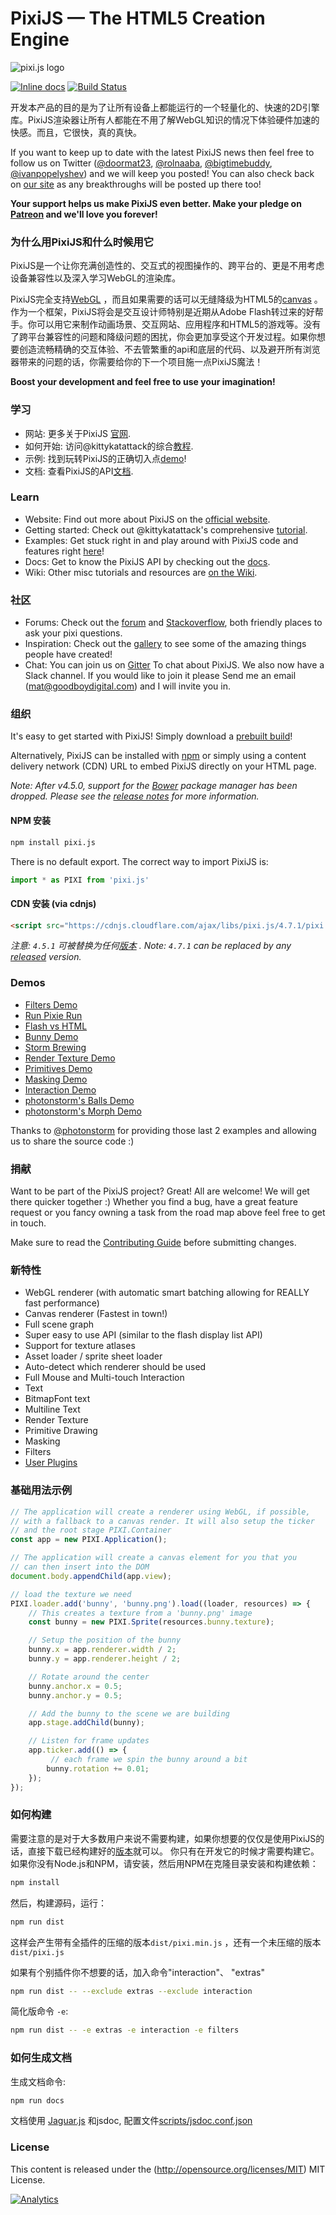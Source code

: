 PixiJS — The HTML5 Creation Engine
=============

![pixi.js logo](http://pixijs.download/pixijs-banner.png)

[![Inline docs](http://inch-ci.org/github/pixijs/pixi.js.svg?branch=dev)](http://inch-ci.org/github/pixijs/pixi.js)
[![Build Status](https://travis-ci.org/pixijs/pixi.js.svg?branch=dev)](https://travis-ci.org/pixijs/pixi.js)

开发本产品的目的是为了让所有设备上都能运行的一个轻量化的、快速的2D引擎库。PixiJS渲染器让所有人都能在不用了解WebGL知识的情况下体验硬件加速的快感。而且，它很快，真的真快。

If you want to keep up to date with the latest PixiJS news then feel free to follow us on Twitter
([@doormat23](https://twitter.com/doormat23), [@rolnaaba](https://twitter.com/rolnaaba), [@bigtimebuddy](https://twitter.com/bigtimebuddy), [@ivanpopelyshev](https://twitter.com/ivanpopelyshev))
and we will keep you posted! You can also check back on [our site](http://www.pixijs.com)
as any breakthroughs will be posted up there too!

**Your support helps us make PixiJS even better. Make your pledge on [Patreon](https://www.patreon.com/user?u=2384552&ty=h&u=2384552) and we'll love you forever!**

### 为什么用PixiJS和什么时候用它

PixiJS是一个让你充满创造性的、交互式的视图操作的、跨平台的、更是不用考虑设备兼容性以及深入学习WebGL的渲染库。

PixiJS完全支持[WebGL](https://en.wikipedia.org/wiki/WebGL) ，而且如果需要的话可以无缝降级为HTML5的[canvas](https://en.wikipedia.org/wiki/Canvas_element) 。作为一个框架，PixiJS将会是交互设计师特别是近期从Adobe Flash转过来的好帮手。你可以用它来制作动画场景、交互网站、应用程序和HTML5的游戏等。没有了跨平台兼容性的问题和降级问题的困扰，你会更加享受这个开发过程。如果你想要创造流畅精确的交互体验、不去管繁重的api和底层的代码、以及避开所有浏览器带来的问题的话，你需要给你的下一个项目施一点PixiJS魔法！

**Boost your development and feel free to use your imagination!**

### 学习 ###

- 网站: 更多关于PixiJS [官网](http://www.pixijs.com/).
- 如何开始: 访问@kittykatattack的综合[教程](https://github.com/kittykatattack/learningPixi).
- 示例: 找到玩转PixiJS的正确切入点[demo](http://pixijs.github.io/examples/)!
- 文档: 查看PixiJS的API[文档](https://pixijs.github.io/docs/).

### Learn ###

- Website: Find out more about PixiJS on the [official website](http://www.pixijs.com/).
- Getting started: Check out @kittykatattack's comprehensive [tutorial](https://github.com/kittykatattack/learningPixi).
- Examples: Get stuck right in and play around with PixiJS code and features right [here](http://pixijs.github.io/examples/)!
- Docs: Get to know the PixiJS API by checking out the [docs](https://pixijs.github.io/docs/).
- Wiki: Other misc tutorials and resources are [on the Wiki](https://github.com/pixijs/pixi.js/wiki).

### 社区 ###
- Forums: Check out the [forum](http://www.html5gamedevs.com/forum/15-pixijs/) and [Stackoverflow](http://stackoverflow.com/search?q=pixi.js), both friendly places to ask your pixi questions.
- Inspiration: Check out the [gallery](http://www.pixijs.com/gallery) to see some of the amazing things people have created!
- Chat: You can join us on [Gitter](https://gitter.im/pixijs/pixi.js) To chat about PixiJS. We also now have a Slack channel. If you would like to join it please Send me an email (mat@goodboydigital.com) and I will invite you in.


### 组织 ###

It's easy to get started with PixiJS! Simply download a [prebuilt build](https://github.com/pixijs/pixi.js/wiki/FAQs#where-can-i-get-a-build)!

Alternatively, PixiJS can be installed with [npm](https://docs.npmjs.com/getting-started/what-is-npm) or simply using a content delivery network (CDN) URL to embed PixiJS directly on your HTML page.

_Note: After v4.5.0, support for the [Bower](https://bower.io) package manager has been dropped. Please see the [release notes](https://github.com/pixijs/pixi.js/releases/tag/v4.5.0) for more information._

#### NPM 安装

```sh
npm install pixi.js
```
There is no default export. The correct way to import PixiJS is:

```js
import * as PIXI from 'pixi.js'
```

#### CDN 安装 (via cdnjs)

```html
<script src="https://cdnjs.cloudflare.com/ajax/libs/pixi.js/4.7.1/pixi.min.js"></script>
```

_注意: `4.5.1` 可被替换为任何[版本](https://github.com/pixijs/pixi.js/releases) ._
_Note: `4.7.1` can be replaced by any [released](https://github.com/pixijs/pixi.js/releases) version._

### Demos ###

- [Filters Demo](http://pixijs.io/pixi-filters/tools/demo/)
- [Run Pixie Run](http://work.goodboydigital.com/runpixierun/)
- [Flash vs HTML](http://flashvhtml.com)
- [Bunny Demo](http://www.goodboydigital.com/pixijs/bunnymark)
- [Storm Brewing](http://www.goodboydigital.com/pixijs/storm)
- [Render Texture Demo](http://www.goodboydigital.com/pixijs/examples/11)
- [Primitives Demo](http://www.goodboydigital.com/pixijs/examples/13)
- [Masking Demo](http://www.goodboydigital.com/pixijs/examples/14)
- [Interaction Demo](http://www.goodboydigital.com/pixijs/examples/6)
- [photonstorm's Balls Demo](http://gametest.mobi/pixi/balls)
- [photonstorm's Morph Demo](http://gametest.mobi/pixi/morph)

Thanks to [@photonstorm](https://twitter.com/photonstorm) for providing
those last 2 examples and allowing us to share the source code :)

### 捐献 ###

Want to be part of the PixiJS project? Great! All are welcome! We will get there quicker
together :) Whether you find a bug, have a great feature request or you fancy owning a task
from the road map above feel free to get in touch.

Make sure to read the [Contributing Guide](.github/CONTRIBUTING.md)
before submitting changes.

### 新特性 ###

- WebGL renderer (with automatic smart batching allowing for REALLY fast performance)
- Canvas renderer (Fastest in town!)
- Full scene graph
- Super easy to use API (similar to the flash display list API)
- Support for texture atlases
- Asset loader / sprite sheet loader
- Auto-detect which renderer should be used
- Full Mouse and Multi-touch Interaction
- Text
- BitmapFont text
- Multiline Text
- Render Texture
- Primitive Drawing
- Masking
- Filters
- [User Plugins](https://github.com/pixijs/pixi.js/wiki/v3-Pixi-Plugins)

### 基础用法示例 ###

```js
// The application will create a renderer using WebGL, if possible,
// with a fallback to a canvas render. It will also setup the ticker
// and the root stage PIXI.Container
const app = new PIXI.Application();

// The application will create a canvas element for you that you
// can then insert into the DOM
document.body.appendChild(app.view);

// load the texture we need
PIXI.loader.add('bunny', 'bunny.png').load((loader, resources) => {
    // This creates a texture from a 'bunny.png' image
    const bunny = new PIXI.Sprite(resources.bunny.texture);

    // Setup the position of the bunny
    bunny.x = app.renderer.width / 2;
    bunny.y = app.renderer.height / 2;

    // Rotate around the center
    bunny.anchor.x = 0.5;
    bunny.anchor.y = 0.5;

    // Add the bunny to the scene we are building
    app.stage.addChild(bunny);

    // Listen for frame updates
    app.ticker.add(() => {
         // each frame we spin the bunny around a bit
        bunny.rotation += 0.01;
    });
});
```

### 如何构建 ###

需要注意的是对于大多数用户来说不需要构建，如果你想要的仅仅是使用PixiJS的话，直接下载已经构建好的[版本](https://github.com/pixijs/pixi.js/releases)就可以。
你只有在开发它的时候才需要构建它。
如果你没有Node.js和NPM，请安装，然后用NPM在克隆目录安装和构建依赖：

```sh
npm install
```

然后，构建源码，运行：

```sh
npm run dist
```

这样会产生带有全插件的压缩的版本`dist/pixi.min.js` ，还有一个未压缩的版本`dist/pixi.js`

如果有个别插件你不想要的话，加入命令"interaction"、 "extras"

```sh
npm run dist -- --exclude extras --exclude interaction
```

简化版命令 `-e`:

```sh
npm run dist -- -e extras -e interaction -e filters
```

### 如何生成文档 ###

生成文档命令:

```sh
npm run docs
```

文档使用 [Jaguar.js](https://github.com/pixijs/jaguarjs-jsdoc) 和jsdoc, 配置文件[scripts/jsdoc.conf.json](scripts/jsdoc.conf.json)

### License ###

This content is released under the (http://opensource.org/licenses/MIT) MIT License.

[![Analytics](https://ga-beacon.appspot.com/UA-39213431-2/pixi.js/index)](https://github.com/igrigorik/ga-beacon)

